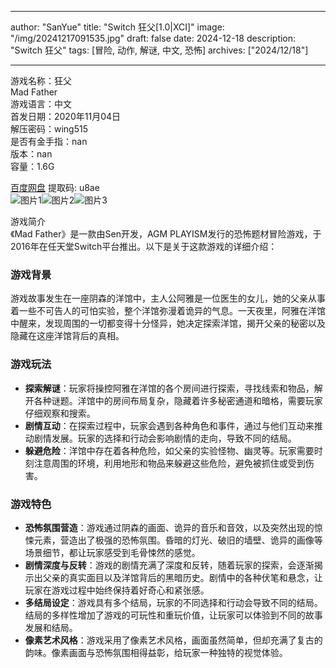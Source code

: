
---
author: "SanYue"
title: "Switch 狂父[1.0|XCI]"
image: "/img/20241217091535.jpg"
draft: false
date: 2024-12-18
description: "Switch 狂父"
tags: [冒险, 动作, 解谜, 中文, 恐怖]
archives: ["2024/12/18"]

---

游戏名称：狂父   
Mad Father    
游戏语言：中文  
首发日期：2020年11月04日  
解压密码：wing515  
是否有金手指：nan  
版本：nan   
容量：1.6G

[百度网盘](https://pan.baidu.com/s/1yISMmqvBvNs8Q9mOkp88SQ) 提取码: u8ae  
![图片1](/img/183616.jpg)![图片2](/img/898497.jpg)![图片3](/img/002aba.jpg)  

游戏简介  
《Mad Father》是一款由Sen开发，AGM PLAYISM发行的恐怖题材冒险游戏，于2016年在任天堂Switch平台推出。以下是关于这款游戏的详细介绍：

### 游戏背景
游戏故事发生在一座阴森的洋馆中，主人公阿雅是一位医生的女儿，她的父亲从事着一些不可告人的可怕实验，整个洋馆弥漫着诡异的气息。一天夜里，阿雅在洋馆中醒来，发现周围的一切都变得十分怪异，她决定探索洋馆，揭开父亲的秘密以及隐藏在这座洋馆背后的真相。

### 游戏玩法
- **探索解谜**：玩家将操控阿雅在洋馆的各个房间进行探索，寻找线索和物品，解开各种谜题。洋馆中的房间布局复杂，隐藏着许多秘密通道和暗格，需要玩家仔细观察和搜索。
- **剧情互动**：在探索过程中，玩家会遇到各种角色和事件，通过与他们互动来推动剧情发展。玩家的选择和行动会影响剧情的走向，导致不同的结局。
- **躲避危险**：洋馆中存在着各种危险，如父亲的实验怪物、幽灵等。玩家需要时刻注意周围的环境，利用地形和物品来躲避这些危险，避免被抓住或受到伤害。

### 游戏特色
- **恐怖氛围营造**：游戏通过阴森的画面、诡异的音乐和音效，以及突然出现的惊悚元素，营造出了极强的恐怖氛围。昏暗的灯光、破旧的墙壁、诡异的画像等场景细节，都让玩家感受到毛骨悚然的感觉。
- **剧情深度与反转**：游戏的剧情充满了深度和反转，随着玩家的探索，会逐渐揭示出父亲的真实面目以及洋馆背后的黑暗历史。剧情中的各种伏笔和悬念，让玩家在游戏过程中始终保持着好奇心和紧张感。
- **多结局设定**：游戏具有多个结局，玩家的不同选择和行动会导致不同的结局。结局的多样性增加了游戏的可玩性和重玩价值，让玩家可以体验到不同的故事发展和结局。
- **像素艺术风格**：游戏采用了像素艺术风格，画面虽然简单，但却充满了复古的韵味。像素画面与恐怖氛围相得益彰，给玩家一种独特的视觉体验。

